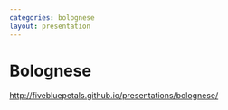 ```yaml
---
categories: bolognese
layout: presentation
---
```


# Bolognese

http://fivebluepetals.github.io/presentations/bolognese/
